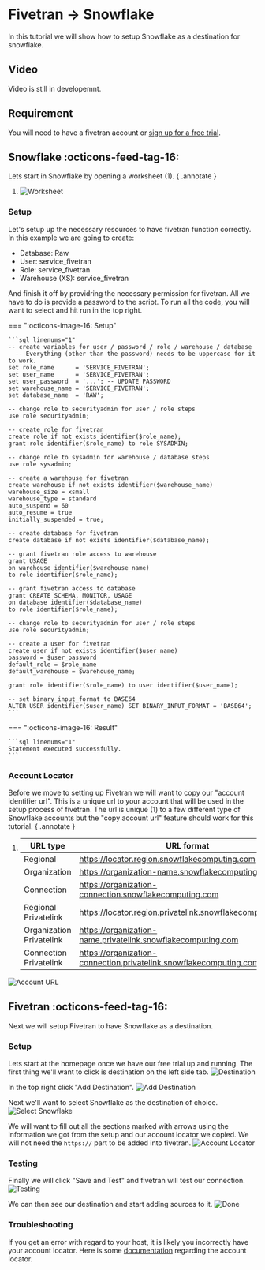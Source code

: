 # Fivetran -> Snowflake
In this tutorial we will show how to setup Snowflake as a destination for snowflake.

## Video
Video is still in developemnt.

## Requirement
You will need to have a fivetran account or [sign up for a free trial](https://fivetran.com/signup).

## Snowflake :octicons-feed-tag-16:
Lets start in Snowflake by opening a worksheet (1).
{ .annotate }

1. ![Worksheet](images/6.png)

### Setup
Let's setup up the necessary resources to have fivetran function correctly. In this example we are going to create:

- Database: Raw
- User: service_fivetran
- Role: service_fivetran
- Warehouse (XS): service_fivetran

And finish it off by providring the necessary permission for fivetran. All we have to do is provide a password to the script. To run all the code, you will want to select and hit run in the top right.

=== ":octicons-image-16: Setup"

    ```sql linenums="1"
    -- create variables for user / password / role / warehouse / database 
      -- Everything (other than the password) needs to be uppercase for it to work.
    set role_name      = 'SERVICE_FIVETRAN';
    set user_name      = 'SERVICE_FIVETRAN';
    set user_password  = '...'; -- UPDATE PASSWORD
    set warehouse_name = 'SERVICE_FIVETRAN';
    set database_name  = 'RAW';

    -- change role to securityadmin for user / role steps
    use role securityadmin;

    -- create role for fivetran
    create role if not exists identifier($role_name);
    grant role identifier($role_name) to role SYSADMIN;

    -- change role to sysadmin for warehouse / database steps
    use role sysadmin;

    -- create a warehouse for fivetran
    create warehouse if not exists identifier($warehouse_name)
    warehouse_size = xsmall
    warehouse_type = standard
    auto_suspend = 60
    auto_resume = true
    initially_suspended = true;

    -- create database for fivetran
    create database if not exists identifier($database_name);

    -- grant fivetran role access to warehouse
    grant USAGE
    on warehouse identifier($warehouse_name)
    to role identifier($role_name);

    -- grant fivetran access to database
    grant CREATE SCHEMA, MONITOR, USAGE
    on database identifier($database_name)
    to role identifier($role_name);

    -- change role to securityadmin for user / role steps
    use role securityadmin;

    -- create a user for fivetran
    create user if not exists identifier($user_name)
    password = $user_password
    default_role = $role_name
    default_warehouse = $warehouse_name;

    grant role identifier($role_name) to user identifier($user_name);

    -- set binary_input_format to BASE64
    ALTER USER identifier($user_name) SET BINARY_INPUT_FORMAT = 'BASE64';
    ```
=== ":octicons-image-16: Result"

    ```sql linenums="1"
    Statement executed successfully.
    ```

### Account Locator
Before we move to setting up Fivetran we will want to copy our "account identifier url". This is a unique url to your account that will be used in the setup process of fivetran. The url is unique (1) to a few different type of Snowflake accounts but the "copy account url" feature should work for this tutorial.
{ .annotate }

1.  | URL type                 | URL format                                                         |
    |--------------------------|--------------------------------------------------------------------|
    | Regional                 | https://locator.region.snowflakecomputing.com                      |
    | Organization             | https://organization-name.snowflakecomputing.com                   |
    | Connection               | https://organization-connection.snowflakecomputing.com             |
    | Regional Privatelink     | https://locator.region.privatelink.snowflakecomputing.com          |
    | Organization Privatelink | https://organization-name.privatelink.snowflakecomputing.com       |
    | Connection Privatelink   | https://organization-connection.privatelink.snowflakecomputing.com |

![Account URL](images/5.png)


## Fivetran :octicons-feed-tag-16:
Next we will setup Fivetran to have Snowflake as a destination.

### Setup
Lets start at the homepage once we have our free trial up and running. The first thing we'll want to click is destination on the left side tab.
![Destination](images/1.png)

In the top right click "Add Destination".
![Add Destination](images/2.png)

Next we'll want to select Snowflake as the destination of choice.
![Select Snowflake](images/3.png)

We will want to fill out all the sections marked with arrows using the information we got from the setup and our account locator we copied. We will not need the ``https://`` part to be added into fivetran.
![Account Locator](images/4.png)

### Testing
Finally we will click "Save and Test" and fivetran will test our connection.
![Testing](images/7.png)

We can then see our destination and start adding sources to it.
![Done](images/8.png)

### Troubleshooting
If you get an error with regard to your host, it is likely you incorrectly have your account locator. Here is some [documentation](https://docs.snowflake.com/en/user-guide/admin-account-identifier#non-vps-account-locator-formats-by-cloud-platform-and-regionr) regarding the account locator.